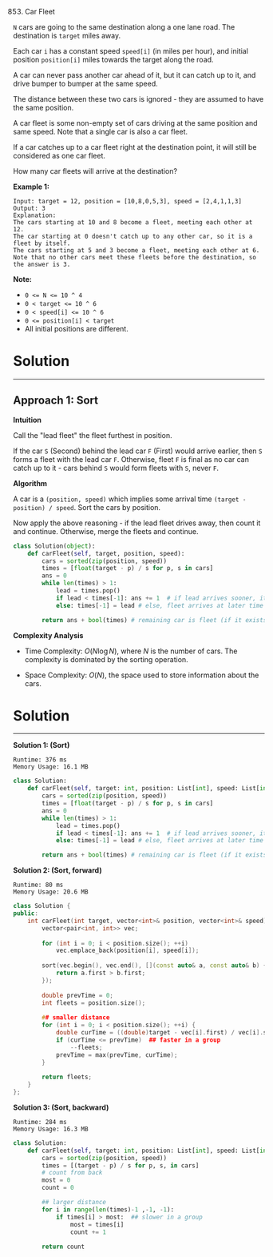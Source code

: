 853. Car Fleet

`N` cars are going to the same destination along a one lane road.  The destination is `target` miles away.

Each car `i` has a constant speed `speed[i]` (in miles per hour), and initial position `position[i]` miles towards the target along the road.

A car can never pass another car ahead of it, but it can catch up to it, and drive bumper to bumper at the same speed.

The distance between these two cars is ignored - they are assumed to have the same position.

A car fleet is some non-empty set of cars driving at the same position and same speed.  Note that a single car is also a car fleet.

If a car catches up to a car fleet right at the destination point, it will still be considered as one car fleet.


How many car fleets will arrive at the destination?

 

**Example 1:**
```
Input: target = 12, position = [10,8,0,5,3], speed = [2,4,1,1,3]
Output: 3
Explanation:
The cars starting at 10 and 8 become a fleet, meeting each other at 12.
The car starting at 0 doesn't catch up to any other car, so it is a fleet by itself.
The cars starting at 5 and 3 become a fleet, meeting each other at 6.
Note that no other cars meet these fleets before the destination, so the answer is 3.
```

**Note:**

* `0 <= N <= 10 ^ 4`
* `0 < target <= 10 ^ 6`
* `0 < speed[i] <= 10 ^ 6`
* `0 <= position[i] < target`
* All initial positions are different.

# Solution
---
## Approach 1: Sort
**Intuition**

Call the "lead fleet" the fleet furthest in position.

If the car `S` (Second) behind the lead car `F` (First) would arrive earlier, then `S` forms a fleet with the lead car `F`. Otherwise, fleet `F` is final as no car can catch up to it - cars behind `S` would form fleets with `S`, never `F`.

**Algorithm**

A car is a `(position, speed)` which implies some arrival time `(target - position) / speed`. Sort the cars by position.

Now apply the above reasoning - if the lead fleet drives away, then count it and continue. Otherwise, merge the fleets and continue.

```python
class Solution(object):
    def carFleet(self, target, position, speed):
        cars = sorted(zip(position, speed))
        times = [float(target - p) / s for p, s in cars]
        ans = 0
        while len(times) > 1:
            lead = times.pop()
            if lead < times[-1]: ans += 1  # if lead arrives sooner, it can't be caught
            else: times[-1] = lead # else, fleet arrives at later time 'lead'

        return ans + bool(times) # remaining car is fleet (if it exists)
```

**Complexity Analysis**

* Time Complexity: $O(N \log N)$, where $N$ is the number of cars. The complexity is dominated by the sorting operation.

* Space Complexity: $O(N)$, the space used to store information about the cars.

# Solution
---
**Solution 1: (Sort)**
```
Runtime: 376 ms
Memory Usage: 16.1 MB
```
```python
class Solution:
    def carFleet(self, target: int, position: List[int], speed: List[int]) -> int:
        cars = sorted(zip(position, speed))
        times = [float(target - p) / s for p, s in cars]
        ans = 0
        while len(times) > 1:
            lead = times.pop()
            if lead < times[-1]: ans += 1  # if lead arrives sooner, it can't be caught
            else: times[-1] = lead # else, fleet arrives at later time 'lead'

        return ans + bool(times) # remaining car is fleet (if it exists)
```

**Solution 2: (Sort, forward)**
```
Runtime: 80 ms
Memory Usage: 20.6 MB
```
```c++
class Solution {
public:
    int carFleet(int target, vector<int>& position, vector<int>& speed) {
        vector<pair<int, int>> vec;
        
        for (int i = 0; i < position.size(); ++i)
            vec.emplace_back(position[i], speed[i]);
        
        sort(vec.begin(), vec.end(), [](const auto& a, const auto& b) {
            return a.first > b.first;
        });
        
        double prevTime = 0;
        int fleets = position.size();
        
        ## smaller distance
        for (int i = 0; i < position.size(); ++i) {
            double curTime = ((double)target - vec[i].first) / vec[i].second;
            if (curTime <= prevTime)  ## faster in a group
                --fleets;
            prevTime = max(prevTime, curTime);
        }
        
        return fleets;
    }
};
```

**Solution 3: (Sort, backward)**

```
Runtime: 284 ms
Memory Usage: 16.3 MB
```
```python
class Solution:
    def carFleet(self, target: int, position: List[int], speed: List[int]) -> int:
        cars = sorted(zip(position, speed))
        times = [(target - p) / s for p, s, in cars]
        # count from back
        most = 0
        count = 0

        ## larger distance
        for i in range(len(times)-1 ,-1, -1):
            if times[i] > most:  ## slower in a group
                most = times[i]
                count += 1
                
        return count
```
